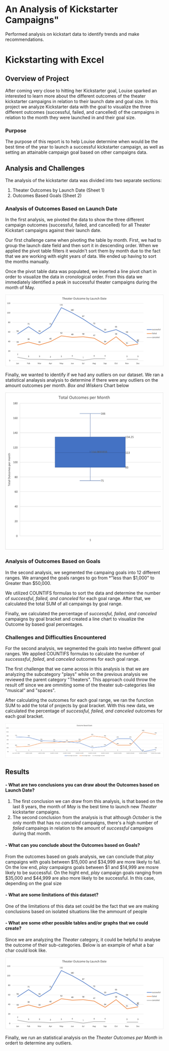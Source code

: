 # An Analysis of Kickstarter Campaigns"
Performed analysis on kickstart data to identify trends and make recommendations.  

# Kickstarting with Excel

## Overview of Project
After coming very close to hitting her Kickstarter goal, Louise sparked an interested to learn more about the different outcomes of the theater kickstarter campaigns in relation to their launch date and goal size. 
In this project we analyze Kickstarter data with the goal to visualize the three different outcomes (successful, failed, and cancelled) of the campaigns in relation to the month they were launched in and their goal size.  

### Purpose
The purpose of this report is to help Louise determine when would be the best time of the year to launch a successful kickstarter campaign, as well as setting an attainable campaign goal based on other campaigns data.   

## Analysis and Challenges
The analysis of the kickstarter data was divided into two separate sections: 
1. Theater Outcomes by Launch Date (Sheet 1)
2. Outcomes Based Goals (Sheet 2)
    
### Analysis of Outcomes Based on Launch Date
In the first analysis, we pivoted the data to show the three different campaign outcomes (successful, failed, and cancelled) for all Theater Kickstart campaigns against their launch date. 

Our first challenge came when pivoting the table by month. First, we had to group the launch date field and then sort it in descending order. When we applied the pivot table filters it wouldn't sort them by month due to the fact that we are working with eight years of data. We ended up having to sort the months manually. 

Once the pivot table data was populated, we inserted a line pivot chart in order to visualize the data in cronological order. From this data we immediately identified a peak in successful theater campaigns during the month of May. 

![image](https://github.com/ejyongc/kickstarter-analysis/blob/main/Theater_Outcomes_vs_Launch.png)

Finally, we wanted to identify if we had any outliers on our dataset. We ran a statistical analaysis analysis to determine if there were any outliers on the amount outcomes per month. *Box and Wiskers* Chart below  

![image](https://github.com/ejyongc/kickstarter-analysis/blob/main/Total%20Outcomes%20per%20Month%20-%20Statistical%20Analysis%20-%20Box%20and%20Wisker.png) 

### Analysis of Outcomes Based on Goals
In the second analysis, we segmented the campaing goals into 12 different ranges. We arranged the goals ranges to go from *"less than $1,000" to Greater than $50,000. 

We utilized COUNTIFS formulas to sort the data and determine the number of *successful, failed, and canceled* for each goal range. After that, we calculated the total SUM of all campaings by goal range. 

Finally, we calculated the percentage of *successful, failed, and canceled* campaigns by goal bracket and created a line chart to visualize the Outcome by based goal percentages. 

### Challenges and Difficulties Encountered
For the second analysis, we segmented the goals into twelve different goal ranges. We applied COUNTIFS formulas to calculate the number of *successsful*, *failed*, and *canceled* outcomes for each goal range. 

The first challenge that we came across in this analysis is that we are analyzing the subcategory "plays" while on the previous analysis we reviewed the parent category "Theaters". This approach could throw the result off since we are ommiting some of the theater sub-categories like "musical" and "spaces".

After calculating the outcomes for each goal range, we ran the function SUM to add the total of projects by goal bracket. With this new data, we calculated the percentage of *successful, failed, and canceled* outcomes for each goal bracket. 

![image](https://github.com/ejyongc/kickstarter-analysis/blob/main/Outcomes_vs_Goals.png) 

## Results

#### - What are two conclusions you can draw about the Outcomes based on Launch Date?
1. The first conclusion we can draw from this analysis, is that based on the last 8 years, the month of *May* is the best time to launch new *Theater* kickstarter campaigns. 
2. The second conclusion from the analysis is that although *October* is the only month that has no *canceled* campaigns, there's a high number of *failed* campaings in relation to the amount of *successful* campaigns during that month. 
    
#### - What can you conclude about the Outcomes based on Goals?
From the outcomes based on goals analysis, we can conclude that *play* campaigns with goals between $15,000 and $34,999 are more likely to fail. On the low end, *play* campaigns goals between $1 and $14,999 are mosre likely to be successful. On the hight end, *play* campaign goals ranging from $35,000 and $44,999 are also more likely to be successful. In this case, depending on the goal size 

#### - What are some limitations of this dataset?
One of the limitations of this data set could be the fact that we are making conclusions based on isolated situations like the ammount of people 

#### - What are some other possible tables and/or graphs that we could create?
Since we are analyzing the *Theater* category, it could be helpful to analyse the outcome of their sub-categories. Below is an example of what a bar char could look like. 

![image](https://raw.githubusercontent.com/ejyongc/kickstarter-analysis/main/Theater_Outcomes_vs_Launch.png)

Finally, we run an statistical analysis on the *Theater Outcomes per Month* in ordert to determine any outliers. 
